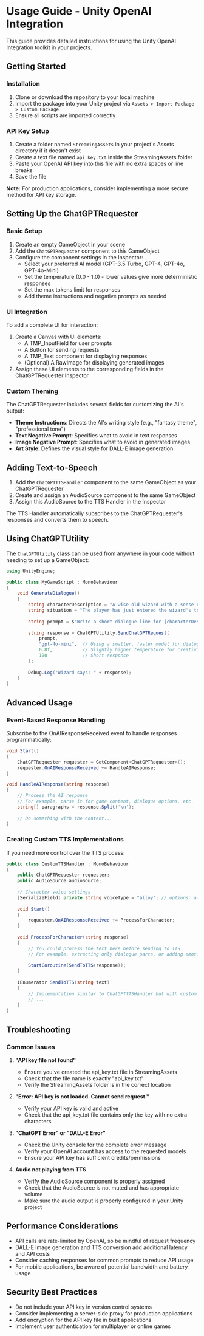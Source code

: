 # Usage Guide - Unity OpenAI Integration

This guide provides detailed instructions for using the Unity OpenAI Integration toolkit in your projects.

## Getting Started

### Installation

1. Clone or download the repository to your local machine
2. Import the package into your Unity project via `Assets > Import Package > Custom Package`
3. Ensure all scripts are imported correctly

### API Key Setup

1. Create a folder named `StreamingAssets` in your project's Assets directory if it doesn't exist
2. Create a text file named `api_key.txt` inside the StreamingAssets folder
3. Paste your OpenAI API key into this file with no extra spaces or line breaks
4. Save the file

**Note:** For production applications, consider implementing a more secure method for API key storage.

## Setting Up the ChatGPTRequester

### Basic Setup

1. Create an empty GameObject in your scene
2. Add the `ChatGPTRequester` component to this GameObject
3. Configure the component settings in the Inspector:
   - Select your preferred AI model (GPT-3.5 Turbo, GPT-4, GPT-4o, GPT-4o-Mini)
   - Set the temperature (0.0 - 1.0) - lower values give more deterministic responses
   - Set the max tokens limit for responses
   - Add theme instructions and negative prompts as needed

### UI Integration

To add a complete UI for interaction:

1. Create a Canvas with UI elements:
   - A TMP_InputField for user prompts
   - A Button for sending requests
   - A TMP_Text component for displaying responses
   - (Optional) A RawImage for displaying generated images
2. Assign these UI elements to the corresponding fields in the ChatGPTRequester Inspector

### Custom Theming

The ChatGPTRequester includes several fields for customizing the AI's output:

- **Theme Instructions**: Directs the AI's writing style (e.g., "fantasy theme", "professional tone")
- **Text Negative Prompt**: Specifies what to avoid in text responses
- **Image Negative Prompt**: Specifies what to avoid in generated images
- **Art Style**: Defines the visual style for DALL-E image generation

## Adding Text-to-Speech

1. Add the `ChatGPTTTSHandler` component to the same GameObject as your ChatGPTRequester
2. Create and assign an AudioSource component to the same GameObject
3. Assign this AudioSource to the TTS Handler in the Inspector

The TTS Handler automatically subscribes to the ChatGPTRequester's responses and converts them to speech.

## Using ChatGPTUtility

The `ChatGPTUtility` class can be used from anywhere in your code without needing to set up a GameObject:

```csharp
using UnityEngine;

public class MyGameScript : MonoBehaviour
{
    void GenerateDialogue()
    {
        string characterDescription = "A wise old wizard with a sense of humor";
        string situation = "The player has just entered the wizard's tower uninvited";
        
        string prompt = $"Write a short dialogue line for {characterDescription}. {situation}";
        
        string response = ChatGPTUtility.SendChatGPTRequest(
            prompt,
            "gpt-4o-mini",  // Using a smaller, faster model for dialogue
            0.8f,           // Slightly higher temperature for creativity
            100             // Short response
        );
        
        Debug.Log("Wizard says: " + response);
    }
}
```

## Advanced Usage

### Event-Based Response Handling

Subscribe to the OnAIResponseReceived event to handle responses programmatically:

```csharp
void Start()
{
    ChatGPTRequester requester = GetComponent<ChatGPTRequester>();
    requester.OnAIResponseReceived += HandleAIResponse;
}

void HandleAIResponse(string response)
{
    // Process the AI response
    // For example, parse it for game content, dialogue options, etc.
    string[] paragraphs = response.Split('\n');
    
    // Do something with the content...
}
```

### Creating Custom TTS Implementations

If you need more control over the TTS process:

```csharp
public class CustomTTSHandler : MonoBehaviour
{
    public ChatGPTRequester requester;
    public AudioSource audioSource;
    
    // Character voice settings
    [SerializeField] private string voiceType = "alloy"; // options: alloy, echo, fable, onyx, nova, shimmer
    
    void Start()
    {
        requester.OnAIResponseReceived += ProcessForCharacter;
    }
    
    void ProcessForCharacter(string response)
    {
        // You could process the text here before sending to TTS
        // For example, extracting only dialogue parts, or adding emotion markers
        
        StartCoroutine(SendToTTS(response));
    }
    
    IEnumerator SendToTTS(string text)
    {
        // Implementation similar to ChatGPTTTSHandler but with custom logic
        // ...
    }
}
```

## Troubleshooting

### Common Issues

1. **"API key file not found"**
   - Ensure you've created the api_key.txt file in StreamingAssets
   - Check that the file name is exactly "api_key.txt"
   - Verify the StreamingAssets folder is in the correct location

2. **"Error: API key is not loaded. Cannot send request."**
   - Verify your API key is valid and active
   - Check that the api_key.txt file contains only the key with no extra characters

3. **"ChatGPT Error" or "DALL-E Error"**
   - Check the Unity console for the complete error message
   - Verify your OpenAI account has access to the requested models
   - Ensure your API key has sufficient credits/permissions

4. **Audio not playing from TTS**
   - Verify the AudioSource component is properly assigned
   - Check that the AudioSource is not muted and has appropriate volume
   - Make sure the audio output is properly configured in your Unity project

## Performance Considerations

- API calls are rate-limited by OpenAI, so be mindful of request frequency
- DALL-E image generation and TTS conversion add additional latency and API costs
- Consider caching responses for common prompts to reduce API usage
- For mobile applications, be aware of potential bandwidth and battery usage

## Security Best Practices

- Do not include your API key in version control systems
- Consider implementing a server-side proxy for production applications
- Add encryption for the API key file in built applications
- Implement user authentication for multiplayer or online games

